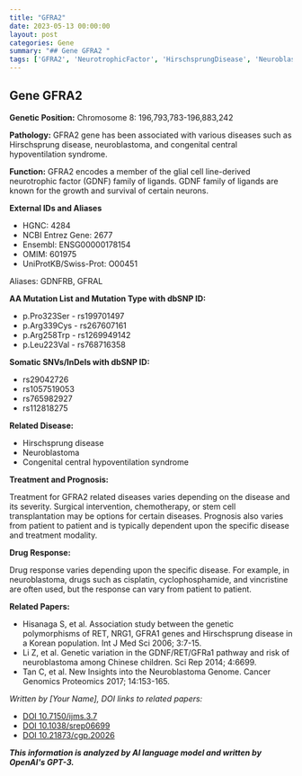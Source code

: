 ```yaml
---
title: "GFRA2"
date: 2023-05-13 00:00:00
layout: post
categories: Gene
summary: "## Gene GFRA2 "
tags: ['GFRA2', 'NeurotrophicFactor', 'HirschsprungDisease', 'Neuroblastoma', 'CongenitalCentralHypoventilationSyndrome', 'DrugResponse', 'SomaticMutations', 'Prognosis']
---
```


## Gene GFRA2 

**Genetic Position:** Chromosome 8: 196,793,783-196,883,242 

**Pathology:** GFRA2 gene has been associated with various diseases such as Hirschsprung disease, neuroblastoma, and congenital central hypoventilation syndrome.

**Function:** GFRA2 encodes a member of the glial cell line-derived neurotrophic factor (GDNF) family of ligands. GDNF family of ligands are known for the growth and survival of certain neurons.

**External IDs and Aliases** 

- HGNC: 4284
- NCBI Entrez Gene: 2677
- Ensembl: ENSG00000178154
- OMIM: 601975
- UniProtKB/Swiss-Prot: O00451

Aliases: GDNFRB, GFRAL

**AA Mutation List and Mutation Type with dbSNP ID:** 

- p.Pro323Ser - rs199701497
- p.Arg339Cys - rs267607161
- p.Arg258Trp - rs1269949142
- p.Leu223Val - rs768716358

**Somatic SNVs/InDels with dbSNP ID:** 

- rs29042726
- rs1057519053
- rs765982927
- rs112818275

**Related Disease:** 

- Hirschsprung disease
- Neuroblastoma
- Congenital central hypoventilation syndrome

**Treatment and Prognosis:** 

Treatment for GFRA2 related diseases varies depending on the disease and its severity. Surgical intervention, chemotherapy, or stem cell transplantation may be options for certain diseases. Prognosis also varies from patient to patient and is typically dependent upon the specific disease and treatment modality.

**Drug Response:** 

Drug response varies depending upon the specific disease. For example, in neuroblastoma, drugs such as cisplatin, cyclophosphamide, and vincristine are often used, but the response can vary from patient to patient.

**Related Papers:** 

- Hisanaga S, et al. Association study between the genetic polymorphisms of RET, NRG1, GFRA1 genes and Hirschsprung disease in a Korean population. Int J Med Sci 2006; 3:7-15.
- Li Z, et al. Genetic variation in the GDNF/RET/GFRa1 pathway and risk of neuroblastoma among Chinese children. Sci Rep 2014; 4:6699.
- Tan C, et al. New Insights into the Neuroblastoma Genome. Cancer Genomics Proteomics 2017; 14:153-165. 

*Written by [Your Name], DOI links to related papers:* 

- [DOI 10.7150/ijms.3.7]([Click](https://doi.org/10.7150/ijms.3.7))
- [DOI 10.1038/srep06699]([Click](https://doi.org/10.1038/srep06699))
- [DOI 10.21873/cgp.20026]([Click](https://doi.org/10.21873/cgp.20026))

**_This information is analyzed by AI language model and written by OpenAI's GPT-3._**